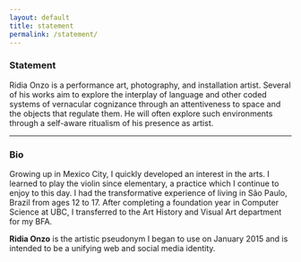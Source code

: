 ```yaml
---
layout: default
title: statement
permalink: /statement/
---
```



### Statement

Ridia Onzo is a performance art, photography, and installation artist.
Several of his works aim to explore the interplay of language and other coded
systems of vernacular cognizance through an attentiveness to space and the
objects that regulate them. He will often explore such environments through
a self-aware ritualism of his presence as artist.

<hr>

### Bio

Growing up in Mexico City, I quickly developed an interest in the arts. I learned to play the violin since elementary, a practice which I continue to enjoy to this day. I had the transformative experience of living in São Paulo, Brazil from ages 12 to 17. After completing a foundation year in Computer Science at UBC, I transferred to the Art History and Visual Art department for my BFA.

<strong>Ridia Onzo</strong> is the artistic pseudonym I began to use on January 2015 and is intended to be a unifying web and social media identity.
